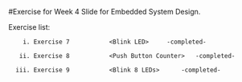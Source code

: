 #Exercise for Week 4 Slide for Embedded System Design.


Exercise list:

        i. Exercise 7           <Blink LED>		-completed-
	
       ii. Exercise 8           <Push Button Counter>	-completed-
       
      iii. Exercise 9           <Blink 8 LEDs>		-completed-
